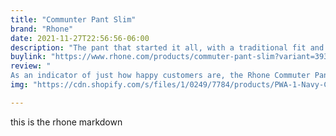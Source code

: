 ```yaml
---
title: "Communter Pant Slim"
brand: "Rhone"
date: 2021-11-27T22:56:56-06:00
description: "The pant that started it all, with a traditional fit and a non-traditional super fabric that makes mondays feel like fridays."
buylink: "https://www.rhone.com/products/commuter-pant-slim?variant=39348147781824"
review: "
As an indicator of just how happy customers are, the Rhone Commuter Pant has an average rating of 4.8 stars on Rhone's website, with 84% of the 912 reviews giving the pants 5 stars."
img: "https://cdn.shopify.com/s/files/1/0249/7784/products/PWA-1-Navy-Commuterslim-flatlay_2100x.png?v=1633578423&format=webp"

---
```


this is the rhone markdown